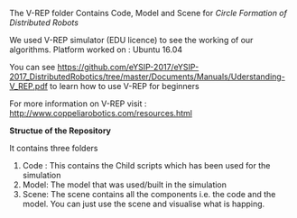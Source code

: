 The V-REP folder Contains Code, Model and Scene for _Circle Formation of Distributed Robots_

We used V-REP simulator (EDU licence) to see the working of our algorithms.
Platform worked on : Ubuntu 16.04 

You can see https://github.com/eYSIP-2017/eYSIP-2017_DistributedRobotics/tree/master/Documents/Manuals/Uderstanding-V_REP.pdf to learn how to use V-REP for beginners

For more information on V-REP visit : http://www.coppeliarobotics.com/resources.html

__Structue of the Repository__

It contains three folders
1) Code : This contains the Child scripts which has been used for the simulation
2) Model: The model that was used/built in the simulation
3) Scene: The scene contains all the components i.e. the code and the model. You can just use the scene and visualise what is happing.